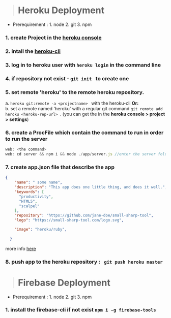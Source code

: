 > # Heroku Deployment
* Prerequirement : 1. node 2. git 3. npm
### 1. create Project in the [heroku console](https://dashboard.heroku.com/apps)
### 2. intall the [heroku-cli](https://devcenter.heroku.com/articles/heroku-cli)
### 3. log in to heroku user with ``` heroku login ``` in the command line
### 4. if repository not exist - ```git init ``` to create one
### 5. set remote 'heroku' to the remote heroku repository.<br> 
a. ```heroku git:remote -a <projectname> ``` with the heroku-cli <b> Or:</b> <br>
b. set a remote named 'heroku' with a regular git command
 ```git remote add heroku <heroku-rep-url> ```. (you can get the <heroku-rep-url> in the <b>heroku console > project > settings</b>)

### 6. create a <b>ProcFile </b> which contain the command to run in order to run the server
```ts
web: <the command>
web: cd server && npm i && node ./app/server.js //enter the server folder, install dependencies (i did it because i assume if its not the root folder - heroku will not install the dependencies automatically) and run the server (app/server.js)
```
### 7. create <b> app.json </b> file that describe the app
```json
{
    "name": " some name",
    "description": "This app does one little thing, and does it well.",
    "keywords": [
      "productivity",
      "HTML5",
      "scalpel"
    ],
    "repository": "https://github.com/jane-doe/small-sharp-tool",
    "logo": "https://small-sharp-tool.com/logo.svg",

    "image": "heroku/ruby",
 
  }
```
more info [here](https://devcenter.heroku.com/articles/app-json-schema)
### 8. push app to the heroku repository : ``` git push heroku master``` 


> # Firebase Deployment
* Prerequirement : 1. node 2. git 3. npm
### 1. install the  firebase-cli if not exist ```npm i -g firebase-tools ```
##